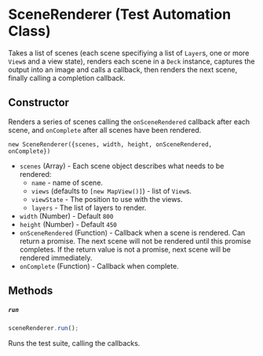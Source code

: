 # SceneRenderer (Test Automation Class)

Takes a list of scenes (each scene specifiying a list of `Layer`s, one or more `View`s and a view state), renders each scene in a `Deck` instance, captures the output into an image and calls a callback, then renders the next scene, finally calling a completion callback.


## Constructor

Renders a series of scenes calling the `onSceneRendered` callback after each scene, and `onComplete` after all scenes have been rendered.

`new SceneRenderer({scenes, width, height, onSceneRendered, onComplete})`

* `scenes` (Array) - Each scene object describes what needs to be rendered:
  +  `name` - name of scene.
  +  `views` (defaults to `[new MapView()]`) - list of `View`s.
  +  `viewState` - The position to use with the views.
  +  `layers` - The list of layers to render.
* `width` (Number) - Default `800`
* `height` (Number) - Default `450`
* `onSceneRendered` (Function) - Callback when a scene is rendered. Can return a promise. The next scene will not be rendered until this promise completes. If the return value is not a promise, next scene will be rendered immediately.
* `onComplete` (Function) - Callback when complete.


## Methods

##### `run`

```js
sceneRenderer.run();
```

Runs the test suite, calling the callbacks.
